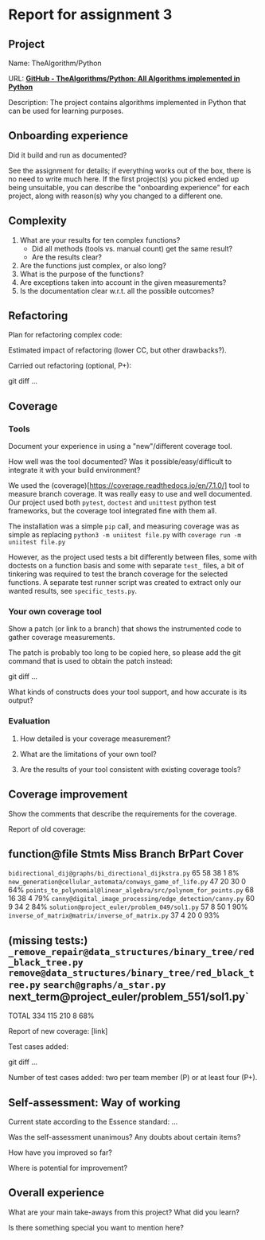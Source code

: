 # Report for assignment 3

## Project

Name: TheAlgorithm/Python

URL: **[GitHub - TheAlgorithms/Python: All Algorithms implemented in Python](https://github.com/TheAlgorithms/Python)**

Description: The project contains algorithms implemented in Python that can be used for learning purposes.

## Onboarding experience

Did it build and run as documented?

See the assignment for details; if everything works out of the box,
there is no need to write much here. If the first project(s) you picked
ended up being unsuitable, you can describe the "onboarding experience"
for each project, along with reason(s) why you changed to a different one.

## Complexity

1. What are your results for ten complex functions?
   * Did all methods (tools vs. manual count) get the same result?
   * Are the results clear?
2. Are the functions just complex, or also long?
3. What is the purpose of the functions?
4. Are exceptions taken into account in the given measurements?
5. Is the documentation clear w.r.t. all the possible outcomes?

## Refactoring

Plan for refactoring complex code:

Estimated impact of refactoring (lower CC, but other drawbacks?).

Carried out refactoring (optional, P+):

git diff ...

## Coverage

### Tools

Document your experience in using a "new"/different coverage tool.

How well was the tool documented? Was it possible/easy/difficult to
integrate it with your build environment?

We used the (coverage)[https://coverage.readthedocs.io/en/7.1.0/] tool to measure branch coverage. It was really easy to use and well documented. Our project used both `pytest`, `doctest` and `unittest` python test frameworks, but the coverage tool integrated fine with them all.

The installation was a simple `pip` call, and measuring coverage was as simple as replacing `python3 -m uniitest file.py` with `coverage run -m uniitest file.py`

However, as the project used tests a bit differently between files, some with doctests on a function basis and some with separate `test_` files, a bit of tinkering was required to test the branch coverage for the selected functions. A separate test runner script was created to extract only our wanted results, see `specific_tests.py`.


### Your own coverage tool

Show a patch (or link to a branch) that shows the instrumented code to
gather coverage measurements.

The patch is probably too long to be copied here, so please add
the git command that is used to obtain the patch instead:

git diff ...

What kinds of constructs does your tool support, and how accurate is
its output?

### Evaluation

1. How detailed is your coverage measurement?

2. What are the limitations of your own tool?

3. Are the results of your tool consistent with existing coverage tools?

## Coverage improvement

Show the comments that describe the requirements for the coverage.

Report of old coverage:

function@file                                                   Stmts   Miss Branch BrPart  Cover
-------------------------------------------------------------------------------------------------
`bidirectional_dij@graphs/bi_directional_dijkstra.py`           65     58     38      1     8%
`new_generation@cellular_automata/conways_game_of_life.py`      47     20     30      0    64%
`points_to_polynomial@linear_algebra/src/polynom_for_points.py` 68     16     38      4    79%
`canny@digital_image_processing/edge_detection/canny.py`        60      9     34      2    84%
`solution@project_euler/problem_049/sol1.py`                    57      8     50      1    90%
`inverse_of_matrix@matrix/inverse_of_matrix.py`                 37      4     20      0    93%

(missing tests:)
`_remove_repair@data_structures/binary_tree/red_black_tree.py`
`remove@data_structures/binary_tree/red_black_tree.py`
`search@graphs/a_star.py
`next_term@project_euler/problem_551/sol1.py`
-------------------------------------------------------------------------------------------------
TOTAL                                                           334    115    210      8    68%



Report of new coverage: [link]

Test cases added:

git diff ...

Number of test cases added: two per team member (P) or at least four (P+).

## Self-assessment: Way of working

Current state according to the Essence standard: ...

Was the self-assessment unanimous? Any doubts about certain items?

How have you improved so far?

Where is potential for improvement?

## Overall experience

What are your main take-aways from this project? What did you learn?

Is there something special you want to mention here?
